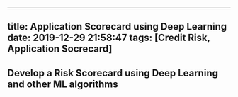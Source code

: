 
---
title: Application Scorecard using Deep Learning
date: 2019-12-29 21:58:47
tags: [Credit Risk, Application Socrecard]
---

## Develop a Risk Scorecard using Deep Learning and other ML algorithms
